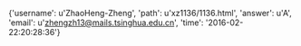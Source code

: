 {'username': u'ZhaoHeng-Zheng', 'path': u'xz1136/1136.html', 'answer': u'A', 'email': u'zhengzh13@mails.tsinghua.edu.cn', 'time': '2016-02-22:20:28:36'}